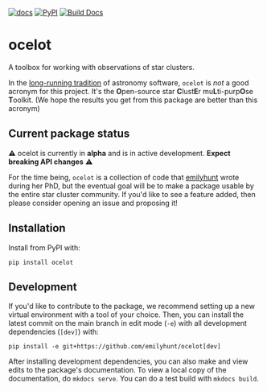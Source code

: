 [![docs](https://img.shields.io/badge/docs-latest-orange.svg)](https://ocelot-docs.org)
[![PyPI](https://img.shields.io/badge/PyPI-package-blue.svg)](https://pypi.org/project/ocelot/)
[![Build Docs](https://github.com/emilyhunt/ocelot/actions/workflows/build-docs.yml/badge.svg)](https://ocelot-docs.org)

# ocelot

A toolbox for working with observations of star clusters. 

In the [long-running tradition](https://arxiv.org/abs/1903.12180) of astronomy software, `ocelot` is _not_ a good acronym for this project. It's the **O**pen-source star **C**lust**E**r mu**L**ti-purp**O**se **T**oolkit. (We hope the results you get from this package are better than this acronym)

## Current package status

⚠️ ocelot is currently in **alpha** and is in active development. **Expect breaking API changes** ⚠️

For the time being, `ocelot` is a collection of code that [emilyhunt](https://github.com/emilyhunt) wrote during her PhD, but the eventual goal will be to make a package usable by the entire star cluster community. If you'd like to see a feature added, then please consider opening an issue and proposing it!

## Installation

Install from PyPI with:

```
pip install ocelot
```

## Development

If you'd like to contribute to the package, we recommend setting up a new virtual environment with a tool of your choice. Then, you can install the latest commit on the main branch in edit mode (`-e`) with all development dependencies (`[dev]`) with:

```
pip install -e git+https://github.com/emilyhunt/ocelot[dev]
```

After installing development dependencies, you can also make and view edits to the package's documentation. To view a local copy of the documentation, do `mkdocs serve`. You can do a test build with `mkdocs build`.
